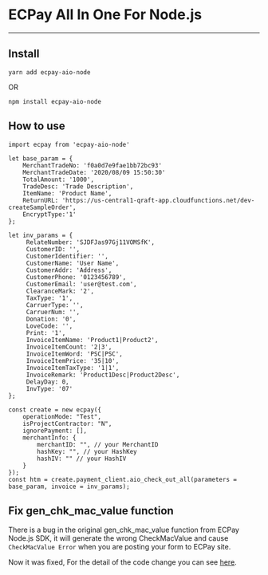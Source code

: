 # ECPay All In One For Node.js
---
## Install
    yarn add ecpay-aio-node

  OR  

    npm install ecpay-aio-node

## How to use
```
import ecpay from 'ecpay-aio-node'

let base_param = {
    MerchantTradeNo: 'f0a0d7e9fae1bb72bc93'
    MerchantTradeDate: '2020/08/09 15:50:30'
    TotalAmount: '1000',
    TradeDesc: 'Trade Description',
    ItemName: 'Product Name',
    ReturnURL: 'https://us-central1-qraft-app.cloudfunctions.net/dev-createSampleOrder',
    EncryptType:'1'
};

let inv_params = {
     RelateNumber: 'SJDFJas97Gj11VOMSfK',
     CustomerID: '',
     CustomerIdentifier: '',
     CustomerName: 'User Name',
     CustomerAddr: 'Address',
     CustomerPhone: '0123456789',
     CustomerEmail: 'user@test.com',
     ClearanceMark: '2',
     TaxType: '1',
     CarruerType: '',
     CarruerNum: '',
     Donation: '0',
     LoveCode: '',
     Print: '1',
     InvoiceItemName: 'Product1|Product2',
     InvoiceItemCount: '2|3',
     InvoiceItemWord: 'PSC|PSC',
     InvoiceItemPrice: '35|10',
     InvoiceItemTaxType: '1|1',
     InvoiceRemark: 'Product1Desc|Product2Desc',
     DelayDay: 0,
     InvType: '07'
};

const create = new ecpay({
    operationMode: "Test",
    isProjectContractor: "N",
    ignorePayment: [],
    merchantInfo: {
        merchantID: "", // your MerchantID
        hashKey: "", // your HashKey
        hashIV: "" // your HashIV
    }
});
const htm = create.payment_client.aio_check_out_all(parameters = base_param, invoice = inv_params);
```

## Fix gen_chk_mac_value function  

There is a bug in the original gen_chk_mac_value function from ECPay Node.js SDK, it will generate the wrong CheckMacValue and cause `CheckMacValue Error` when you are posting your form to ECPay site.

Now it was fixed, For the detail of the code change you can see [here](https://github.com/playtocrazy/ecpay-aio-node/commit/9bc3a2cc95845ed5a98564af325b472d554789f1?branch=9bc3a2cc95845ed5a98564af325b472d554789f1&diff=split).

[//]: # (These are reference links used in the body of this note and get stripped out when the markdown processor does its job. There is no need to format nicely because it shouldn't be seen. Thanks SO - http://stackoverflow.com/questions/4823468/store-comments-in-markdown-syntax)

